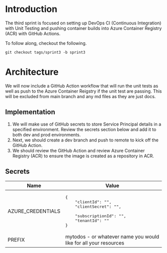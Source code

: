 # Introduction
The third sprint is focused on setting up DevOps CI (Continuous Integration) with Unit Testing and pushing container builds into Azure Container Registry (ACR) with GitHub Actions.

To follow along, checkout the following.
```
git checkout tags/sprint3 -b sprint3
```

# Architecture
We will now include a GitHub Action workflow that will run the unit tests as well as push to the Azure Container Reigstry if the unit test are passing. This will be excluded from main branch and any md files as they are just docs.

## Implementation

1. We will make use of GitHub secrets to store Service Principal details in a specified environment. Review the secrets section below and add it to both dev and prod environments.
2. Next, we should create a dev branch and push to remote to kick off the GitHub Action.
3. We should review the GitHub Action and review Azure Container Registry (ACR) to ensure the image is created as a repository in ACR.

## Secrets
| Name | Value |
| --- | --- |
| AZURE_CREDENTIALS | <pre>{<br/>&nbsp;&nbsp;&nbsp;&nbsp;"clientId": "",<br/>&nbsp;&nbsp;&nbsp;&nbsp;"clientSecret": "", <br/>&nbsp;&nbsp;&nbsp;&nbsp;"subscriptionId": "",<br/>&nbsp;&nbsp;&nbsp;&nbsp;"tenantId": "" <br/>}</pre> |
| PREFIX | mytodos - or whatever name you would like for all your resources |
